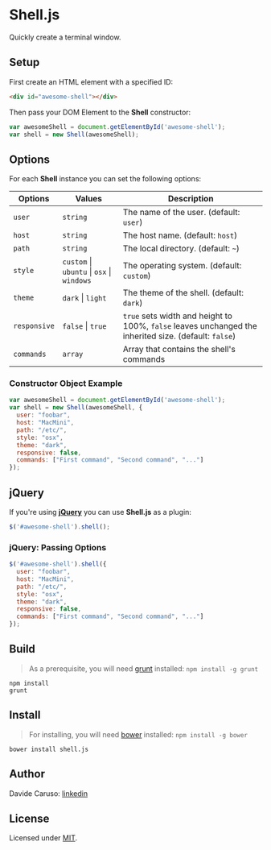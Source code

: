 # Shell.js

Quickly create a terminal window.

<!--Check out this **[demo][demo]** to see it in action!-->

## Setup

First create an HTML element with a specified ID:

```html
<div id="awesome-shell"></div>
```

Then pass your DOM Element to the **Shell** constructor:

```javascript
var awesomeShell = document.getElementById('awesome-shell');
var shell = new Shell(awesomeShell);
```

## Options

For each **Shell** instance you can set the following options:

| Options             | Values              | Description                                                                                                                           |
| ------------------- | ------------------- | --------------------------------------------------------------------------------------------------------------------------------------|
| `user`              | `string`                                    | The name of the user. (default: `user`)                                                                   |
| `host`              | `string`                                    | The host name. (default: `host`)                                                                          |
| `path`              | `string`                                    | The local directory. (default: `~`)                                                                       |
| `style`             | `custom` \| `ubuntu` \| `osx` \| `windows`  | The operating system. (default: `custom`)                                                                 |
| `theme`             | `dark`  \| `light`                          | The theme of the shell. (default: `dark`)                                                                 |
| `responsive`        | `false` \| `true`                           | `true` sets width and height to 100%, `false` leaves unchanged the inherited size. (default: `false`)     |
| `commands`          | `array`                                     | Array that contains the shell's commands                                                                  |

### Constructor Object Example

```javascript
var awesomeShell = document.getElementById('awesome-shell');
var shell = new Shell(awesomeShell, {
  user: "foobar",
  host: "MacMini",
  path: "/etc/",
  style: "osx",
  theme: "dark",
  responsive: false,
  commands: ["First command", "Second command", "..."]
});
```

## jQuery

If you're using **[jQuery][jquery]** you can use **Shell.js** as a plugin:

```javascript
$('#awesome-shell').shell();
```

### jQuery: Passing Options

```javascript
$('#awesome-shell').shell({
  user: "foobar",
  host: "MacMini",
  path: "/etc/",
  style: "osx",
  theme: "dark",
  responsive: false,
  commands: ["First command", "Second command", "..."]
});
```

## Build

> As a prerequisite, you will need [grunt][grunt] installed: `npm install -g grunt`

```
npm install
grunt
```

## Install

> For installing, you will need [bower][bower] installed: `npm install -g bower`

```
bower install shell.js
```

## Author

Davide Caruso: [linkedin][linkedin]

## License

Licensed under [MIT][mit].

[demo]: &nbsp;
[linkedin]: https://it.linkedin.com/in/davidecaruso93
[mit]: http://www.opensource.org/licenses/mit-license.php
[jquery]: http://jquery.com/
[grunt]: http://gruntjs.com/
[bower]: http://bower.io/